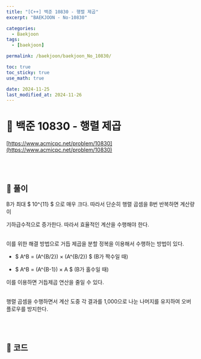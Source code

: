 ```yaml
---
title: "[C++] 백준 10830 - 행렬 제곱"
excerpt: "BAEKJOON - No-10830"

categories:
  - Baekjoon
tags:
  - [baekjoon]

permalink: /baekjoon/baekjoon_No_10830/

toc: true
toc_sticky: true
use_math: true

date: 2024-11-25
last_modified_at: 2024-11-26
---
```


# 🔐 백준 10830 - 행렬 제곱

[https://www.acmicpc.net/problem/10830](https://www.acmicpc.net/problem/10830)

<br><br>

## 🔑 풀이

B가 최대 $ 10^{11} $ 으로 매우 크다. 따라서 단순히 행렬 곱셈을 B번 반복하면 계산량이 <br>

기하급수적으로 증가한다. 따라서 효율적인 계산을 수행해야 한다. <br><br>

이를 위한 해결 방법으로 거듭 제곱을 분할 정복을 이용해서 수행하는 방법이 있다. <br>

- $ A^B = (A^{B/2}) × (A^{B/2}) $ (B가 짝수일 때)

- $ A^B = (A^{B-1}) × A $ (B가 홀수일 때)

이를 이용하면 거듭제곱 연산을 줄일 수 있다. <br><br>

행렬 곱셈을 수행하면서 계산 도중 각 결과를 1,000으로 나눈 나머지를 유지하여 오버플로우를 방지한다.

<br><br>

## 🧩 코드

<script src="https://gist.github.com/jinwoojwa/b4345228ea66d211c5ab619c5bf17b0d.js"></script>